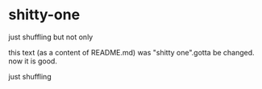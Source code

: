 
# shitty-one
just shuffling but not only

this text (as a content of README.md) was "shitty one".gotta be changed.
now it is good.

just shuffling

